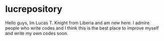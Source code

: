 # lucrepository
Hello guys, Im Lucas T. Knight from Liberia and am new here. I admire people who write codes and I think this is the best place to improve myself and write my own codes soon. 
